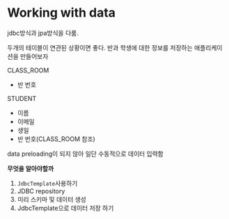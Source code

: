 # Working with data
jdbc방식과 jpa방식을 다룸.  

두개의 테이블이 연관된 상황이면 좋다.
반과 학생에 대한 정보를 저장하는 애플리케이션을 만들어보자  
  
CLASS_ROOM  
* 반 번호

STUDENT  
* 이름
* 이메일
* 생일
* 반 번호(CLASS_ROOM 참조)

data preloading이 되지 않아 일단 수동적으로 데이터 입력함  

__무엇을 알아야할까__
1. `JdbcTemplate`사용하기
2. JDBC repository
3. 미리 스키마 및 데이터 생성
4. JdbcTemplate으로 데이터 저장 하기


